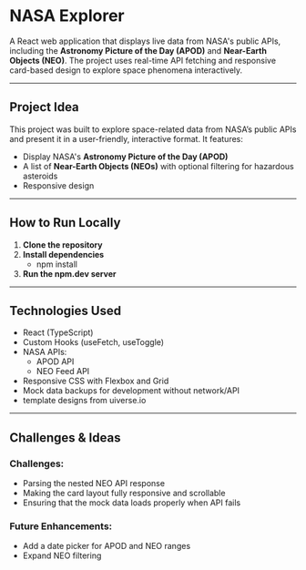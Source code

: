 # NASA Explorer

A React web application that displays live data from NASA's public APIs, including the **Astronomy Picture of the Day (APOD)** and **Near-Earth Objects (NEO)**. The project uses real-time API fetching and responsive card-based design to explore space phenomena interactively.

---

## Project Idea

This project was built to explore space-related data from NASA’s public APIs and present it in a user-friendly, interactive format. It features:

- Display NASA's **Astronomy Picture of the Day (APOD)**
- A list of **Near-Earth Objects (NEOs)** with optional filtering for hazardous asteroids
- Responsive design

---

## How to Run Locally

1. **Clone the repository**
2. **Install dependencies**
   - npm install
3. **Run the npm.dev server**

---

## Technologies Used
* React (TypeScript)
* Custom Hooks (useFetch, useToggle)
* NASA APIs:
  * APOD API
  * NEO Feed API
* Responsive CSS with Flexbox and Grid
* Mock data backups for development without network/API
* template designs from uiverse.io

---

## Challenges & Ideas
### Challenges:
* Parsing the nested NEO API response
* Making the card layout fully responsive and scrollable
* Ensuring that the mock data loads properly when API fails

### Future Enhancements:
* Add a date picker for APOD and NEO ranges
* Expand NEO filtering